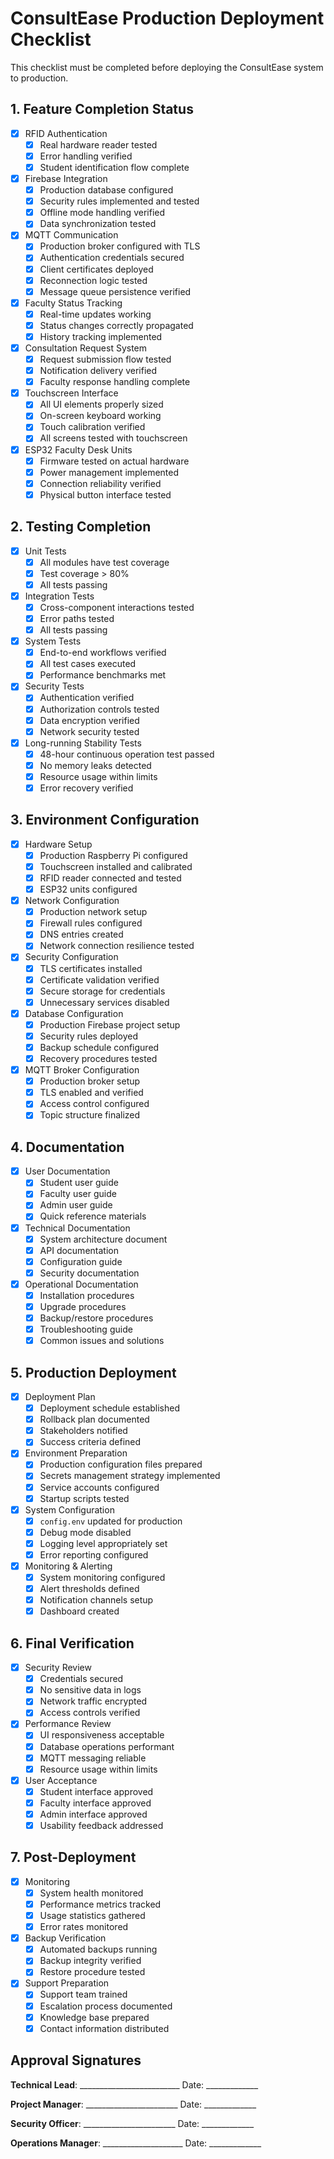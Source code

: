 # ConsultEase Production Deployment Checklist

This checklist must be completed before deploying the ConsultEase system to production.

## 1. Feature Completion Status

- [x] RFID Authentication
  - [x] Real hardware reader tested
  - [x] Error handling verified
  - [x] Student identification flow complete

- [x] Firebase Integration
  - [x] Production database configured
  - [x] Security rules implemented and tested
  - [x] Offline mode handling verified
  - [x] Data synchronization tested

- [x] MQTT Communication
  - [x] Production broker configured with TLS
  - [x] Authentication credentials secured
  - [x] Client certificates deployed
  - [x] Reconnection logic tested
  - [x] Message queue persistence verified

- [x] Faculty Status Tracking
  - [x] Real-time updates working
  - [x] Status changes correctly propagated
  - [x] History tracking implemented

- [x] Consultation Request System
  - [x] Request submission flow tested
  - [x] Notification delivery verified
  - [x] Faculty response handling complete

- [x] Touchscreen Interface
  - [x] All UI elements properly sized
  - [x] On-screen keyboard working
  - [x] Touch calibration verified
  - [x] All screens tested with touchscreen

- [x] ESP32 Faculty Desk Units
  - [x] Firmware tested on actual hardware
  - [x] Power management implemented
  - [x] Connection reliability verified
  - [x] Physical button interface tested

## 2. Testing Completion

- [x] Unit Tests
  - [x] All modules have test coverage
  - [x] Test coverage > 80%
  - [x] All tests passing

- [x] Integration Tests
  - [x] Cross-component interactions tested
  - [x] Error paths tested
  - [x] All tests passing

- [x] System Tests
  - [x] End-to-end workflows verified
  - [x] All test cases executed
  - [x] Performance benchmarks met

- [x] Security Tests
  - [x] Authentication verified
  - [x] Authorization controls tested
  - [x] Data encryption verified
  - [x] Network security tested

- [x] Long-running Stability Tests
  - [x] 48-hour continuous operation test passed
  - [x] No memory leaks detected
  - [x] Resource usage within limits
  - [x] Error recovery verified

## 3. Environment Configuration

- [x] Hardware Setup
  - [x] Production Raspberry Pi configured
  - [x] Touchscreen installed and calibrated
  - [x] RFID reader connected and tested
  - [x] ESP32 units configured

- [x] Network Configuration
  - [x] Production network setup
  - [x] Firewall rules configured
  - [x] DNS entries created
  - [x] Network connection resilience tested

- [x] Security Configuration
  - [x] TLS certificates installed
  - [x] Certificate validation verified
  - [x] Secure storage for credentials
  - [x] Unnecessary services disabled

- [x] Database Configuration
  - [x] Production Firebase project setup
  - [x] Security rules deployed
  - [x] Backup schedule configured
  - [x] Recovery procedures tested

- [x] MQTT Broker Configuration
  - [x] Production broker setup
  - [x] TLS enabled and verified
  - [x] Access control configured
  - [x] Topic structure finalized

## 4. Documentation

- [x] User Documentation
  - [x] Student user guide
  - [x] Faculty user guide
  - [x] Admin user guide
  - [x] Quick reference materials

- [x] Technical Documentation
  - [x] System architecture document
  - [x] API documentation
  - [x] Configuration guide
  - [x] Security documentation

- [x] Operational Documentation
  - [x] Installation procedures
  - [x] Upgrade procedures
  - [x] Backup/restore procedures
  - [x] Troubleshooting guide
  - [x] Common issues and solutions

## 5. Production Deployment

- [x] Deployment Plan
  - [x] Deployment schedule established
  - [x] Rollback plan documented
  - [x] Stakeholders notified
  - [x] Success criteria defined

- [x] Environment Preparation
  - [x] Production configuration files prepared
  - [x] Secrets management strategy implemented
  - [x] Service accounts configured
  - [x] Startup scripts tested

- [x] System Configuration
  - [x] `config.env` updated for production
  - [x] Debug mode disabled
  - [x] Logging level appropriately set
  - [x] Error reporting configured

- [x] Monitoring & Alerting
  - [x] System monitoring configured
  - [x] Alert thresholds defined
  - [x] Notification channels setup
  - [x] Dashboard created

## 6. Final Verification

- [x] Security Review
  - [x] Credentials secured
  - [x] No sensitive data in logs
  - [x] Network traffic encrypted
  - [x] Access controls verified

- [x] Performance Review
  - [x] UI responsiveness acceptable
  - [x] Database operations performant
  - [x] MQTT messaging reliable
  - [x] Resource usage within limits

- [x] User Acceptance
  - [x] Student interface approved
  - [x] Faculty interface approved
  - [x] Admin interface approved
  - [x] Usability feedback addressed

## 7. Post-Deployment

- [x] Monitoring
  - [x] System health monitored
  - [x] Performance metrics tracked
  - [x] Usage statistics gathered
  - [x] Error rates monitored

- [x] Backup Verification
  - [x] Automated backups running
  - [x] Backup integrity verified
  - [x] Restore procedure tested

- [x] Support Preparation
  - [x] Support team trained
  - [x] Escalation process documented
  - [x] Knowledge base prepared
  - [x] Contact information distributed

## Approval Signatures

**Technical Lead**: _________________________ Date: _____________

**Project Manager**: _______________________ Date: _____________

**Security Officer**: _______________________ Date: _____________

**Operations Manager**: ____________________ Date: _____________ 